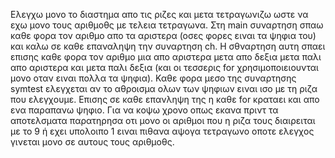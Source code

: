 Ελεγχω μονο το διαστημα απο τις ριζες και μετα τετραγωνιζω ωστε να εχω μονο τους αριθμοθς με τελεια τετραγωνα.
Στη main συναρτηση σπαω καθε φορα τον αριθμο απο τα αριστερα (οσες φορες ειναι τα ψηφια του) και καλω σε καθε επαναληψη την συναρτηση ch.
Η σθναρτηση αυτη σπαει επισης καθε φορα τον αριθμο μια απο αριστερα μετα απο δεξια μετα παλι απο αριστερα και μετα παλι δεξια (και οι τεσσερις for χρησιμοποιειουνται μονο οταν ειναι πολλα τα ψηφια). Καθε φορα μεσο της συναρτησης symtest ελεγχεται αν το αθροισμα ολων των ψηφιων ειναι ισο με τη ριζα που ελεγχουμε. Επισης σε καθε επανληψη της η καθε for κραταει και απο ενα παραπανω ψηφιο. 
Για να κοψω χρονο οπως εκανα πριντ τα αποτελσματα παρατηρησα οτι μονο οι αριθμοι που η ριζα τους διαιρειται με το 9 ή εχει υπολοιπο 1 ειναι πιθανα αψογα τετραγωνο οποτε ελεγχος γινεται μονο σε αυτους τους αριθμοθς.
